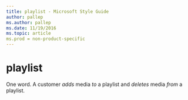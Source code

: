 ```yaml
---
title: playlist - Microsoft Style Guide
author: pallep
ms.author: pallep
ms.date: 11/19/2016
ms.topic: article
ms.prod = non-product-specific
---
```


# playlist

One word. A customer *adds* media *to* a playlist and *deletes* media *from* a playlist.
